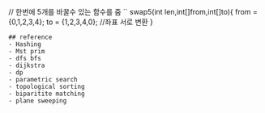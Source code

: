 // 한번에 5개를 바꿀수 있는 함수를 줌
``
swap5(int len,int[]from,int[]to){
from = {0,1,2,3,4};
to = {1,2,3,4,0};
//좌표 서로 변환
}
```
## reference
- Hashing
- Mst prim
- dfs bfs
- dijkstra
- dp
- parametric search
- topological sorting
- biparitite matching
- plane sweeping
